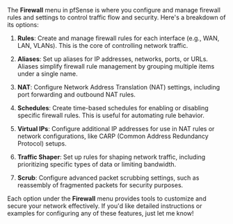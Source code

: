 The **Firewall** menu in pfSense is where you configure and manage firewall rules and settings to control traffic flow and security. Here's a breakdown of its options:

1. **Rules**: Create and manage firewall rules for each interface (e.g., WAN, LAN, VLANs). This is the core of controlling network traffic.

2. **Aliases**: Set up aliases for IP addresses, networks, ports, or URLs. Aliases simplify firewall rule management by grouping multiple items under a single name.

3. **NAT**: Configure Network Address Translation (NAT) settings, including port forwarding and outbound NAT rules.

4. **Schedules**: Create time-based schedules for enabling or disabling specific firewall rules. This is useful for automating rule behavior.

5. **Virtual IPs**: Configure additional IP addresses for use in NAT rules or network configurations, like CARP (Common Address Redundancy Protocol) setups.

6. **Traffic Shaper**: Set up rules for shaping network traffic, including prioritizing specific types of data or limiting bandwidth.

7. **Scrub**: Configure advanced packet scrubbing settings, such as reassembly of fragmented packets for security purposes.

Each option under the **Firewall** menu provides tools to customize and secure your network effectively. If you'd like detailed instructions or examples for configuring any of these features, just let me know!
